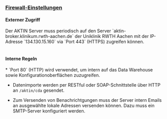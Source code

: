 <h3><u>Firewall-Einstellungen</u></h3>

<h4>Externer Zugriff</h4>
Der AKTIN Server muss periodisch auf den Server `aktin-broker.klinikum.rwth-aachen.de` der Uniklinik RWTH Aachen mit der IP-Adresse `134.130.15.160` via `Port 443` (HTTPS) zugreifen können.
<br></br>

<h4>Interne Regeln</h4>
* `Port 80` (HTTP) wird verwendet, um intern auf das Data Warehouse sowie Konfigurationoberflächen zuzugreifen.

* Datenimporte werden per RESTful oder SOAP-Schnittstelle über HTTP an `/aktin/cda` gesendet.

* Zum Versenden von Benachrichtgungen muss der Server intern Emails an ausgewählte lokale Adressen versenden können. Dazu muss ein SMTP-Server konfiguriert werden.
